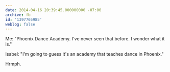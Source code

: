 ```yaml
---
date: 2014-04-16 20:39:45.000000000 -07:00
archive: fb
id: '1397705985'
weblog: false
---
```


Me: "Phoenix Dance Academy. I've never seen that before. I wonder what it is."

Isabel: "I'm going to guess it's an academy that teaches dance in Phoenix."

Hrmph.
